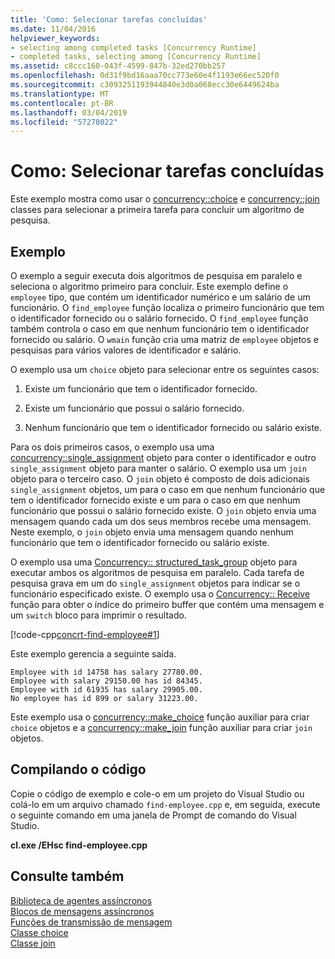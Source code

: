 ```yaml
---
title: 'Como: Selecionar tarefas concluídas'
ms.date: 11/04/2016
helpviewer_keywords:
- selecting among completed tasks [Concurrency Runtime]
- completed tasks, selecting among [Concurrency Runtime]
ms.assetid: c8ccc160-043f-4599-847b-32ed270bb257
ms.openlocfilehash: 0d31f9bd16aaa70cc773e60e4f1193e66ec520f0
ms.sourcegitcommit: c3093251193944840e3d0a068ecc30e6449624ba
ms.translationtype: MT
ms.contentlocale: pt-BR
ms.lasthandoff: 03/04/2019
ms.locfileid: "57278022"
---
```

# <a name="how-to-select-among-completed-tasks"></a>Como: Selecionar tarefas concluídas

Este exemplo mostra como usar o [concurrency::choice](../../parallel/concrt/reference/choice-class.md) e [concurrency::join](../../parallel/concrt/reference/join-class.md) classes para selecionar a primeira tarefa para concluir um algoritmo de pesquisa.

## <a name="example"></a>Exemplo

O exemplo a seguir executa dois algoritmos de pesquisa em paralelo e seleciona o algoritmo primeiro para concluir. Este exemplo define o `employee` tipo, que contém um identificador numérico e um salário de um funcionário. O `find_employee` função localiza o primeiro funcionário que tem o identificador fornecido ou o salário fornecido. O `find_employee` função também controla o caso em que nenhum funcionário tem o identificador fornecido ou salário. O `wmain` função cria uma matriz de `employee` objetos e pesquisas para vários valores de identificador e salário.

O exemplo usa um `choice` objeto para selecionar entre os seguintes casos:

1. Existe um funcionário que tem o identificador fornecido.

1. Existe um funcionário que possui o salário fornecido.

1. Nenhum funcionário que tem o identificador fornecido ou salário existe.

Para os dois primeiros casos, o exemplo usa uma [concurrency::single_assignment](../../parallel/concrt/reference/single-assignment-class.md) objeto para conter o identificador e outro `single_assignment` objeto para manter o salário. O exemplo usa um `join` objeto para o terceiro caso. O `join` objeto é composto de dois adicionais `single_assignment` objetos, um para o caso em que nenhum funcionário que tem o identificador fornecido existe e um para o caso em que nenhum funcionário que possui o salário fornecido existe. O `join` objeto envia uma mensagem quando cada um dos seus membros recebe uma mensagem. Neste exemplo, o `join` objeto envia uma mensagem quando nenhum funcionário que tem o identificador fornecido ou salário existe.

O exemplo usa uma [Concurrency:: structured_task_group](../../parallel/concrt/reference/structured-task-group-class.md) objeto para executar ambos os algoritmos de pesquisa em paralelo. Cada tarefa de pesquisa grava em um do `single_assignment` objetos para indicar se o funcionário especificado existe. O exemplo usa o [Concurrency:: Receive](reference/concurrency-namespace-functions.md#receive) função para obter o índice do primeiro buffer que contém uma mensagem e um `switch` bloco para imprimir o resultado.

[!code-cpp[concrt-find-employee#1](../../parallel/concrt/codesnippet/cpp/how-to-select-among-completed-tasks_1.cpp)]

Este exemplo gerencia a seguinte saída.

```Output
Employee with id 14758 has salary 27780.00.
Employee with salary 29150.00 has id 84345.
Employee with id 61935 has salary 29905.00.
No employee has id 899 or salary 31223.00.
```

Este exemplo usa o [concurrency::make_choice](reference/concurrency-namespace-functions.md#make_choice) função auxiliar para criar `choice` objetos e a [concurrency::make_join](reference/concurrency-namespace-functions.md#make_join) função auxiliar para criar `join` objetos.

## <a name="compiling-the-code"></a>Compilando o código

Copie o código de exemplo e cole-o em um projeto do Visual Studio ou colá-lo em um arquivo chamado `find-employee.cpp` e, em seguida, execute o seguinte comando em uma janela de Prompt de comando do Visual Studio.

**cl.exe /EHsc find-employee.cpp**

## <a name="see-also"></a>Consulte também

[Biblioteca de agentes assíncronos](../../parallel/concrt/asynchronous-agents-library.md)<br/>
[Blocos de mensagens assíncronos](../../parallel/concrt/asynchronous-message-blocks.md)<br/>
[Funções de transmissão de mensagem](../../parallel/concrt/message-passing-functions.md)<br/>
[Classe choice](../../parallel/concrt/reference/choice-class.md)<br/>
[Classe join](../../parallel/concrt/reference/join-class.md)
